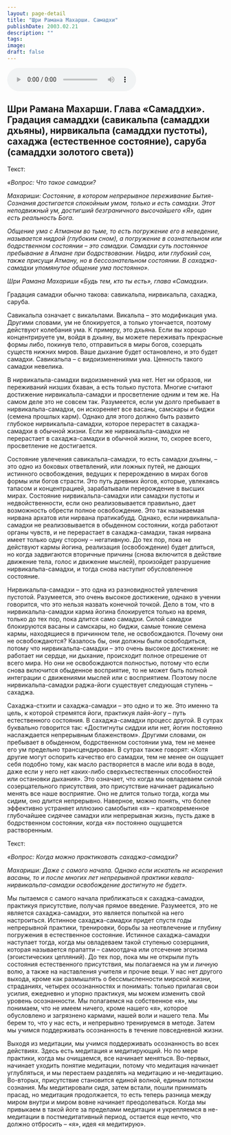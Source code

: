 ```yaml
---
layout: page-detail
title: "Шри Рамана Махарши. Самадхи"
publishDate: 2003.02.21
description: ""
tags:
image:
draft: false
---
```


<audio title="2003.02.21 - Шри Рамана Махарши. Самадхи.mp3" src="/upload/iblock/f55/f5548327c92ebc418fc75e980c7b5580.mp3" controls=""></audio>

## 

## 

## **Шри Рамана Махарши.** **Глава «Самаддхи».** **Градация самаддхи (савикальпа (самаддхи дхьяны), нирвикальпа (самаддхи пустоты), сахаджа (естественное состояние), саруба (самаддхи золотого света))**
  
  
 Текст:

_«Вопрос: Что такое самадхи?_ 

 _Махариши: Состояние, в котором непрерывное переживание Бытия-Сознания достигается спокойным умом, только и есть самадхи. Этот неподвижный ум, достигший безграничного высочайшего «Я», один есть реальность Бога._ 

 _Общение ума с Атманом во тьме, то есть погружение его в неведение, называется нидрой (глубоким сном), а погружение в сознательном или бодрственном состоянии – это самадхи. Самадхи суть постоянное пребывание в Атмане при бодрствовании. Нидра, или глубокий сон, также присущи Атману, но в бессознательном состоянии. В сахаджа-самадхи упомянутое общение ума постоянно»._ 

 _Шри Рамана Махариши «Будь тем, кто ты есть», глава «Самадхи»._ 

 Градация самадхи обычно такова: савикальпа, нирвикальпа, сахаджа, саруба.

 Савикальпа означает с викальпами. Викальпа – это модификация ума. Другими словами, ум не блокируется, а только утончается, поэтому действуют колебания ума. К примеру, это дхьяна. Если вы хорошо концентрируете ум, войдя в дхьяну, вы можете переживать прекрасные формы либо, покинув тело, отправиться в миры богов, созерцать существ нижних миров. Ваше дыхание будет остановлено, и это будет самадхи. Савикальпа – с видоизменениями ума. Ценность такого самадхи невелика.

  
 В нирвикальпа-самадхи видоизменений ума нет. Нет ни образов, ни переживаний низших бхаван, а есть только пустота. Многие считают достижение нирвикальпа-самадхи и просветление одним и тем же. На самом деле это не совсем так. Разумеется, если ум долго пребывает в нирвикальпа-самадхи, он искореняет все васаны, самскары и биджи (семена прошлых карм). Однако для этого должно быть развито глубокое нирвикальпа-самадхи, которое перерастет в сахаджа-самадхи в обычной жизни. Если же нирвикальпа-самадхи не перерастает в сахаджа-самадхи в обычной жизни, то, скорее всего, просветление не достигается.

  
 Состояние увлечения савикальпа-самадхи, то есть самадхи дхьяны, – это одно из боковых ответвлений, или ложных путей, не дающих истинного освобождения, ведущих к перерождению в мирах богов формы или богов страсти. Это путь древних йогов, которые, увлекаясь тапасом и концентрацией, зарабатывали перерождение в высших мирах. Состояние нирвикальпа-самадхи или самадхи пустоты и недвойственности, если оно реализовывается правильно, дает возможность обрести полное освобождение. Это так называемая нирвана архатов или нирвана пратикабудд. Однако, если нирвикальпа-самадхи не реализовывается в обыденном состоянии, когда работают органы чувств, и не перерастает в сахаджа-самадхи, такая нирвана имеет только одну сторону – негативную. До тех пор, пока не действуют кармы йогина, реализация (освобождение) будет длиться, но когда задвигаются вторичные причины (снова включится в действие движение тела, голос и движение мыслей), произойдет разрушение нирвикальпа-самадхи, и тогда снова наступит обусловленное состояние.

  
 Нирвикальпа-самадхи – это одна из разновидностей увлечения пустотой. Разумеется, это очень высокое достижение, однако в учении говорится, что это нельзя назвать конечной точкой. Дело в том, что в нирвикальпа-самадхи карма йогина блокируется только на время, только до тех пор, пока длится само самадхи. Силой самадхи блокируются васаны и самскары, но биджи, самые тонкие семена кармы, находящиеся в причинном теле, не освобождаются. Почему они не освобождаются? Казалось бы, они должны были освободиться, потому что нирвикальпа-самадхи – это очень высокое достижение: не работает ни сердце, ни дыхание, происходит полное отрешение от всего мира. Но они не освобождаются полностью, потому что если снова включится обыденное восприятие, то не может быть полной интеграции с движениями мыслей или с восприятием. Поэтому после нирвикальпа-самадхи раджа-йоги существует следующая ступень – сахаджа.

  
 Сахаджа-стхити и сахаджа-самадхи – это одно и то же. Это именно та цель, к которой стремятся йоги, практикуя лайя-йогу – путь естественного состояния. В сахаджа-самадхи процесс другой. В сутрах буквально говорится так: «Достигнуты сиддхи или нет, йогин постоянно наслаждается непрерывным блаженством». Другими словами, он пребывает в обыденном, бодрственном состоянии ума, тем не менее его ум предельно трансцендирован. В сутрах также говорят: «Хотя другие могут оспорить качество его самадхи, тем не менее он ощущает себя подобно тому, как масло растворяется в масле или вода в воде, даже если у него нет каких-либо сверхъестественных способностей или остановки дыхания». Это означает, что когда мы овладеваем силой созерцательного присутствия, это присутствие начинает радикально менять все наше восприятие. Оно не длится только тогда, когда мы сидим, оно длится непрерывно. Наверное, можно понять, что более эффективно устраняет иллюзию самобытия «я» – кратковременное глубочайшее сидячее самадхи или непрерывная жизнь, пусть даже в бодрственном состоянии, когда «я» постоянно ощущается растворенным.

  
 Текст:

_«Вопрос: Когда можно практиковать сахаджа-самадхи?_ 

 _Махариши: Даже с самого начала. Однако если искатель не искоренил васаны, то и после многих лет непрерывной практики кевала-нирвикальпа-самадхи освобождение достигнуто не будет»._ 

 Мы пытаемся с самого начала приближаться к сахаджа-самадхи, практикуя присутствие, получая прямое введение. Разумеется, это не является сахаджа-самадхи, это является попыткой на него настроиться. Истинное сахаджа-самадхи придет спустя годы непрерывной практики, тренировки, борьбы за неотвлечение и глубину погружения в естественное состояние. Истинное сахаджа-самадхи наступает тогда, когда мы овладеваем такой ступенью созерцания, которая называется прапатти – самоотдача или отсечение эгоизма (эгоистических цепляний). До тех пор, пока мы не открыли путь состояния естественного присутствия, мы полагаемся на ум и личную волю, а также на наставления учителя и прочие вещи. У нас нет другого выхода, кроме как размышлять о бессмысленности мирской жизни, страданиях, четырех осознанностях и понимать: только прилагая свои усилия, ежедневно и упорно практикуя, мы можем изменить свой уровень осознанности. Мы полагаемся на собственное «я», мы понимаем, что не имеем ничего, кроме нашего «я», которое обусловлено и загрязнено кармами, нашей воли и нашего тела. Мы берем то, что у нас есть, и непрерывно тренируемся в методе. Затем мы учимся поддерживать осознанность в течение повседневной жизни.

  
 Выходя из медитации, мы учимся поддерживать осознанность во всех действиях. Здесь есть медитация и медитирующий. Но по мере практики, когда мы очищаемся, все начинает меняться. Во-первых, начинает уходить понятие медитации, потому что медитация начинает углубляться, и мы перестаем разделять на медитацию и не-медитацию. Во-вторых, присутствие становится единой волной, единым потоком сознания. Мы медитировали сидя, затем встали, пошли принимать прасад, но медитация продолжается, то есть теперь разница между миром внутри и миром вовне начинает преодолеваться. Когда мы привыкаем в такой йоге за пределами медитации и укрепляемся в не-медитации в постмедитативный период, остается еще нечто, что должно отбросить – «я», идея «я медитирую».

  
